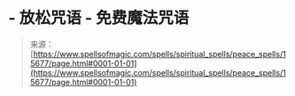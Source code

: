 <!--yml

分类：未分类

日期：2024-06-12 18:55:11

-->

# -   放松咒语 - 免费魔法咒语

> 来源：[https://www.spellsofmagic.com/spells/spiritual_spells/peace_spells/15677/page.html#0001-01-01](https://www.spellsofmagic.com/spells/spiritual_spells/peace_spells/15677/page.html#0001-01-01)
